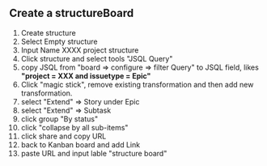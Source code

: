 ## Create a structureBoard
1. Create structure
2. Select Empty structure
3. Input Name XXXX project structure
4. Click structure and select tools "JSQL Query"
5. copy JSQL from "board => configure => filter Query" to JSQL field, likes **"project = XXX and issuetype = Epic"**
6. Click "magic stick", remove existing transformation and then add new transformation. 
7. select "Extend" => Story under Epic
8. select "Extend" => Subtask
9. click group "By status" 
10. click "collapse by all sub-items"
11. click share and copy URL
12. back to Kanban board and add Link
13. paste URL and input lable "structure board"

